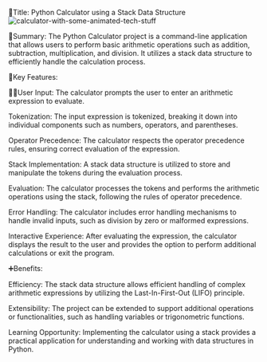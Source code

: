 


📲Title: Python Calculator using a Stack Data Structure
![calculator-with-some-animated-tech-stuff](https://github.com/Saani765/python-calculator-/assets/98387792/4b2108bc-a7e0-47f0-8cdb-a4f95b9aad50)

📑Summary:
The Python Calculator project is a command-line application that allows users to perform basic arithmetic operations such as addition, subtraction, multiplication, and division. It utilizes a stack data structure to efficiently handle the calculation process.

🔑Key Features:

🧑‍🦰User Input: The calculator prompts the user to enter an arithmetic expression to evaluate.

Tokenization: The input expression is tokenized, breaking it down into individual components such as numbers, operators, and parentheses.

Operator Precedence: The calculator respects the operator precedence rules, ensuring correct evaluation of the expression.

Stack Implementation: A stack data structure is utilized to store and manipulate the tokens during the evaluation process.

Evaluation: The calculator processes the tokens and performs the arithmetic operations using the stack, following the rules of operator precedence.

Error Handling: The calculator includes error handling mechanisms to handle invalid inputs, such as division by zero or malformed expressions.

Interactive Experience: After evaluating the expression, the calculator displays the result to the user and provides the option to perform additional calculations or exit the program.

➕Benefits:

Efficiency: The stack data structure allows efficient handling of complex arithmetic expressions by utilizing the Last-In-First-Out (LIFO) principle.

Extensibility: The project can be extended to support additional operations or functionalities, such as handling variables or trigonometric functions.

Learning Opportunity: Implementing the calculator using a stack provides a practical application for understanding and working with data structures in Python.
